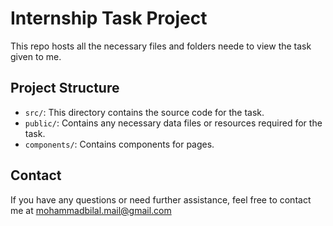 # Internship Task Project

This repo hosts all the necessary files and folders neede to view the task given to me.


## Project Structure

- `src/`: This directory contains the source code for the task.
- `public/`: Contains any necessary data files or resources required for the task.
- `components/`: Contains components for pages.

## Contact

If you have any questions or need further assistance, feel free to contact me at mohammadbilal.mail@gmail.com

